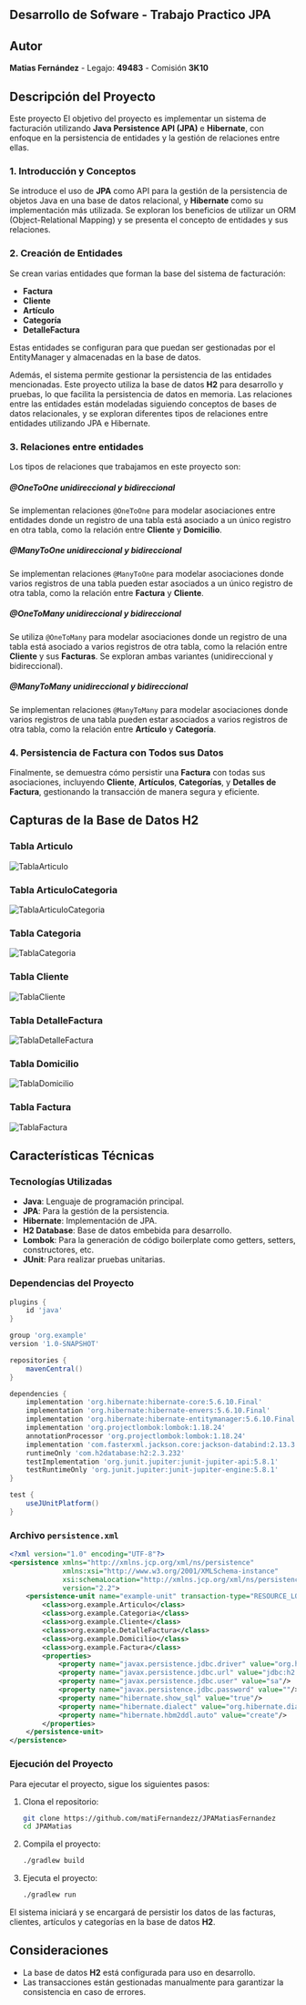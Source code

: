 
## Desarrollo de Sofware - Trabajo Practico JPA
## Autor

**Matias Fernández** - Legajo: **49483** - Comisión **3K10**
## Descripción del Proyecto
Este proyecto  El objetivo del proyecto es implementar un sistema de facturación utilizando **Java Persistence API (JPA)** e **Hibernate**, con enfoque en la persistencia de entidades y la gestión de relaciones entre ellas.
### 1. Introducción y Conceptos
Se introduce el uso de **JPA** como API para la gestión de la persistencia de objetos Java en una base de datos relacional, y **Hibernate** como su implementación más utilizada. Se exploran los beneficios de utilizar un ORM (Object-Relational Mapping) y se presenta el concepto de entidades y sus relaciones.

### 2. Creación de Entidades
Se crean varias entidades que forman la base del sistema de facturación:
- **Factura**
- **Cliente**
- **Artículo**
- **Categoría**
- **DetalleFactura**

Estas entidades se configuran para que puedan ser gestionadas por el EntityManager y almacenadas en la base de datos.

Además, el sistema permite gestionar la persistencia de las entidades mencionadas. Este proyecto utiliza la base de datos **H2** para desarrollo y pruebas, lo que facilita la persistencia de datos en memoria. Las relaciones entre las entidades están modeladas siguiendo conceptos de bases de datos relacionales, y se exploran diferentes tipos de relaciones entre entidades utilizando JPA e Hibernate.

### 3. Relaciones entre entidades
Los tipos de relaciones que trabajamos en este proyecto son:
##### @OneToOne unidireccional y bidireccional
Se implementan relaciones `@OneToOne` para modelar asociaciones entre entidades donde un registro de una tabla está asociado a un único registro en otra tabla, como la relación entre **Cliente** y **Domicilio**.

##### @ManyToOne unidireccional y bidireccional
Se implementan relaciones `@ManyToOne` para modelar asociaciones donde varios registros de una tabla pueden estar asociados a un único registro de otra tabla, como la relación entre **Factura** y **Cliente**.

##### @OneToMany unidireccional y bidireccional
Se utiliza `@OneToMany` para modelar asociaciones donde un registro de una tabla está asociado a varios registros de otra tabla, como la relación entre **Cliente** y sus **Facturas**. Se exploran ambas variantes (unidireccional y bidireccional).

##### @ManyToMany unidireccional y bidireccional
Se implementan relaciones `@ManyToMany` para modelar asociaciones donde varios registros de una tabla pueden estar asociados a varios registros de otra tabla, como la relación entre **Artículo** y **Categoría**.


### 4. Persistencia de Factura con Todos sus Datos
Finalmente, se demuestra cómo persistir una **Factura** con todas sus asociaciones, incluyendo **Cliente**, **Artículos**, **Categorías**, y **Detalles de Factura**, gestionando la transacción de manera segura y eficiente.

## Capturas de la Base de Datos H2
### Tabla Articulo
![TablaArticulo](src/fotosJPA/CapturaArticulo.jpg)
### Tabla ArticuloCategoria
![TablaArticuloCategoria](src/fotosJPA/CapturaArticuloCategoria.jpg)
### Tabla Categoria
![TablaCategoria](src/fotosJPA/CapturaCategoria.jpg)
### Tabla Cliente
![TablaCliente](src/fotosJPA/CapturaCliente.jpg)
### Tabla DetalleFactura
![TablaDetalleFactura](src/fotosJPA/CapturaDetalleFactura.jpg)
### Tabla Domicilio
![TablaDomicilio](src/fotosJPA/CapturaDomicilio.jpg)
### Tabla Factura
![TablaFactura](src/fotosJPA/CapturaFactura.jpg)
## Características Técnicas

### Tecnologías Utilizadas
- **Java**: Lenguaje de programación principal.
- **JPA**: Para la gestión de la persistencia.
- **Hibernate**: Implementación de JPA.
- **H2 Database**: Base de datos embebida para desarrollo.
- **Lombok**: Para la generación de código boilerplate como getters, setters, constructores, etc.
- **JUnit**: Para realizar pruebas unitarias.

### Dependencias del Proyecto

```groovy
plugins {
    id 'java'
}

group 'org.example'
version '1.0-SNAPSHOT'

repositories {
    mavenCentral()
}

dependencies {
    implementation 'org.hibernate:hibernate-core:5.6.10.Final'
    implementation 'org.hibernate:hibernate-envers:5.6.10.Final'
    implementation 'org.hibernate:hibernate-entitymanager:5.6.10.Final'
    implementation 'org.projectlombok:lombok:1.18.24'
    annotationProcessor 'org.projectlombok:lombok:1.18.24'
    implementation 'com.fasterxml.jackson.core:jackson-databind:2.13.3'
    runtimeOnly 'com.h2database:h2:2.3.232'
    testImplementation 'org.junit.jupiter:junit-jupiter-api:5.8.1'
    testRuntimeOnly 'org.junit.jupiter:junit-jupiter-engine:5.8.1'
}

test {
    useJUnitPlatform()
}
```

### Archivo `persistence.xml`

```xml
<?xml version="1.0" encoding="UTF-8"?>
<persistence xmlns="http://xmlns.jcp.org/xml/ns/persistence"
             xmlns:xsi="http://www.w3.org/2001/XMLSchema-instance"
             xsi:schemaLocation="http://xmlns.jcp.org/xml/ns/persistence http://xmlns.jcp.org/xml/ns/persistence/persistence_2_2.xsd"
             version="2.2">
    <persistence-unit name="example-unit" transaction-type="RESOURCE_LOCAL">
        <class>org.example.Articulo</class>
        <class>org.example.Categoria</class>
        <class>org.example.Cliente</class>
        <class>org.example.DetalleFactura</class>
        <class>org.example.Domicilio</class>
        <class>org.example.Factura</class>
        <properties>
            <property name="javax.persistence.jdbc.driver" value="org.h2.Driver"/>
            <property name="javax.persistence.jdbc.url" value="jdbc:h2:tcp://localhost/~/test"/>
            <property name="javax.persistence.jdbc.user" value="sa"/>
            <property name="javax.persistence.jdbc.password" value=""/>
            <property name="hibernate.show_sql" value="true"/>
            <property name="hibernate.dialect" value="org.hibernate.dialect.H2Dialect"/>
            <property name="hibernate.hbm2ddl.auto" value="create"/>
        </properties>
    </persistence-unit>
</persistence>
```

### Ejecución del Proyecto

Para ejecutar el proyecto, sigue los siguientes pasos:

1. Clona el repositorio:
   ```bash
   git clone https://github.com/matiFernandezz/JPAMatiasFernandez
   cd JPAMatias
   ```

2. Compila el proyecto:
   ```bash
   ./gradlew build
   ```

3. Ejecuta el proyecto:
   ```bash
   ./gradlew run
   ```

El sistema iniciará y se encargará de persistir los datos de las facturas, clientes, artículos y categorías en la base de datos **H2**.

## Consideraciones

- La base de datos **H2** está configurada para uso en desarrollo.
- Las transacciones están gestionadas manualmente para garantizar la consistencia en caso de errores.



